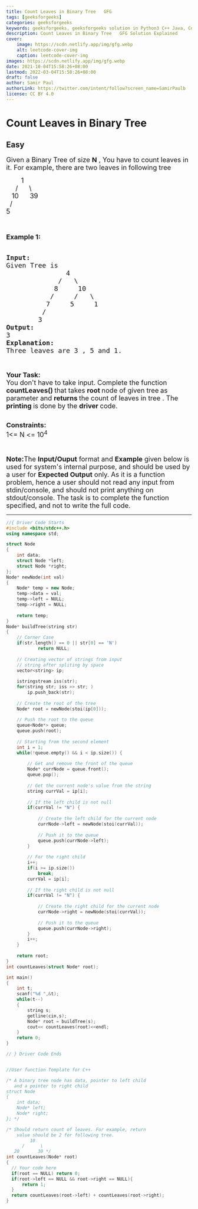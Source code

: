 ```yaml
---
title: Count Leaves in Binary Tree   GFG
tags: [geeksforgeeks]
categories: geeksforgeeks
keywords: geeksforgeeks, geeksforgeeks solution in Python3 C++ Java, Count Leaves in Binary Tree - GFG solution
description: Count Leaves in Binary Tree   GFG Solution Explained
cover:
    image: https://scdn.netlify.app/img/gfg.webp
    alt: leetcode-cover-img
    caption: leetcode-cover-img
images: https://scdn.netlify.app/img/gfg.webp
date: 2021-10-04T15:58:26+08:00
lastmod: 2022-03-04T15:58:26+08:00
draft: false
author: Samir Paul
authorLink: https://twitter.com/intent/follow?screen_name=SamirPaulb
license: CC BY 4.0
---
```



# Count Leaves in Binary Tree
## Easy
<div class="problems_problem_content__Xm_eO"><p><span style="font-size:18px">Given a Binary Tree of size <strong>N</strong> , You have to count leaves in it. For example, there are two leaves in following&nbsp;tree</span></p>

<p><span style="font-size:18px">&nbsp; &nbsp; &nbsp; &nbsp; 1<br>
&nbsp; &nbsp;&nbsp; /&nbsp;&nbsp;&nbsp;&nbsp;&nbsp; \<br>
&nbsp;&nbsp; 10&nbsp;&nbsp;&nbsp;&nbsp;&nbsp; 39<br>
&nbsp; /<br>
5</span><br>
<br>
&nbsp;</p>

<p><span style="font-size:18px"><strong>Example 1:</strong></span></p>

<pre><span style="font-size:18px"><strong>
Input:</strong>
Given Tree is 
               4
             /   \
            8     10
           /     /   \
          7     5     1
         /
        3 
<strong>Output:</strong>
3
<strong>Explanation:</strong> 
Three leaves are 3 , 5 and 1.</span></pre>

<p>&nbsp;</p>

<p><span style="font-size:18px"><strong>Your Task:</strong><br>
You don't have to take input. Complete the function <strong>countLeaves()&nbsp;</strong>that takes <strong>root&nbsp;</strong>node of given tree<strong>&nbsp;</strong>as parameter and <strong>returns </strong>the count of leaves in tree .&nbsp;The <strong>printing </strong>is done by the <strong>driver </strong>code.</span><br>
&nbsp;</p>

<p><span style="font-size:18px"><strong>Constraints:</strong><br>
1&lt;= N &lt;= 10<sup>4</sup></span></p>

<p>&nbsp;</p>

<p><span style="font-size:18px"><strong>Note:</strong>The <strong>Input/Ouput</strong> format and <strong>Example</strong> given below is used for system's internal purpose, and should be used by a user for <strong>Expected Output</strong> only. As it is a function problem, hence a user should not read any input from stdin/console, and should not print anything on stdout/console. The task is to complete the function specified, and not to write the full code.</span></p>
</div>

---




```cpp
//{ Driver Code Starts
#include <bits/stdc++.h>
using namespace std;

struct Node
{
    int data;
    struct Node *left;
    struct Node *right;
};
Node* newNode(int val)
{
    Node* temp = new Node;
    temp->data = val;
    temp->left = NULL;
    temp->right = NULL;
    
    return temp;
}
Node* buildTree(string str)
{   
    // Corner Case
    if(str.length() == 0 || str[0] == 'N')
            return NULL;
    
    // Creating vector of strings from input 
    // string after spliting by space
    vector<string> ip;
    
    istringstream iss(str);
    for(string str; iss >> str; )
        ip.push_back(str);
        
    // Create the root of the tree
    Node* root = newNode(stoi(ip[0]));
        
    // Push the root to the queue
    queue<Node*> queue;
    queue.push(root);
        
    // Starting from the second element
    int i = 1;
    while(!queue.empty() && i < ip.size()) {
            
        // Get and remove the front of the queue
        Node* currNode = queue.front();
        queue.pop();
            
        // Get the current node's value from the string
        string currVal = ip[i];
            
        // If the left child is not null
        if(currVal != "N") {
                
            // Create the left child for the current node
            currNode->left = newNode(stoi(currVal));
                
            // Push it to the queue
            queue.push(currNode->left);
        }
            
        // For the right child
        i++;
        if(i >= ip.size())
            break;
        currVal = ip[i];
            
        // If the right child is not null
        if(currVal != "N") {
                
            // Create the right child for the current node
            currNode->right = newNode(stoi(currVal));
                
            // Push it to the queue
            queue.push(currNode->right);
        }
        i++;
    }
    
    return root;
}
int countLeaves(struct Node* root);

int main()
{
    int t;
	scanf("%d ",&t);
    while(t--)
    {
        string s;
		getline(cin,s);
		Node* root = buildTree(s);
		cout<< countLeaves(root)<<endl;
    }
    return 0;
}

// } Driver Code Ends


//User function Template for C++

/* A binary tree node has data, pointer to left child
   and a pointer to right child  
struct Node
{
    int data;
    Node* left;
    Node* right;
}; */

/* Should return count of leaves. For example, return
    value should be 2 for following tree.
         10
      /      \ 
   20       30 */
int countLeaves(Node* root)
{
  // Your code here
  if(root == NULL) return 0;
  if(root->left == NULL && root->right == NULL){
      return 1;
  }
  return countLeaves(root->left) + countLeaves(root->right);
}

```
